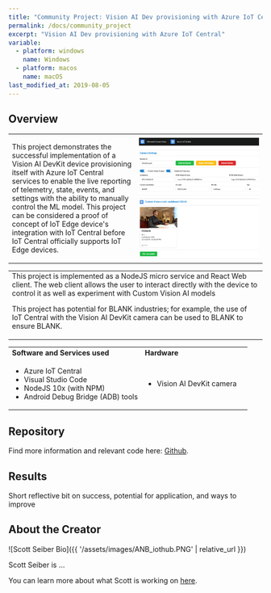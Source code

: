 ```yaml
---
title: "Community Project: Vision AI Dev provisioning with Azure IoT Central"
permalink: /docs/community_project
excerpt: "Vision AI Dev provisioning with Azure IoT Central"
variable:
  - platform: windows
    name: Windows
  - platform: macos
    name: macOS
last_modified_at: 2019-08-05
---
```


## Overview
<html><table>
<tr>
    <td width="50%">
    
This project demonstrates the successful implementation of a Vision AI DevKit device provisioning itself with Azure IoT Central services to enable the live reporting of telemetry, state, events, and settings with the ability to manually control the ML model. This project can be considered a proof of concept of IoT Edge device's integration with IoT Central before IoT Central officially supports IoT Edge devices.

</td>
<td width="50%"> <img src="images/community_iotcentral.PNG" alt="i"> </td>
</tr>
</table></html>
<html><table>
<tr><td>
This project is implemented as a NodeJS micro service and React Web client. The web client allows the user to interact directly with the device to control it as well as experiment with Custom Vision AI models

This project has potential for BLANK industries; for example, the use of IoT Central with the Vision AI DevKit camera can be used to BLANK to ensure BLANK.
</td></tr>
 </table>
</html>

<html><table>

 <tr>
    <td> <b> Software and Services used</b> </td>
    <td> <b> Hardware </b> </td> 
    <td rowspan="24"></td> </tr>
 <tr>
    <td> <ul type="disc" >
            <li>Azure IoT Central</li>
            <li>Visual Studio Code</li>
            <li>NodeJS 10x (with NPM)</li>
            <li>Android Debug Bridge (ADB) tools</li>
         </ul> 
   </td> 
    <td> <ul type="disc">
            <li>Vision AI DevKit camera</li>
         </ul>
   </td>
 </tr>
 </table>
</html>

## Repository 

Find more information and relevant code here: <a href="https://github.com/sseiber/peabody-local-service/blob/master/README.md">Github</a>.

## Results

Short reflective bit on success, potential for application, and ways to improve  

## About the Creator

![Scott Seiber Bio]({{ '/assets/images/ANB_iothub.PNG' | relative_url }})

Scott Seiber is ...

You can learn more about what Scott is working on <a href="https://github.com/sseiber">here</a>.

